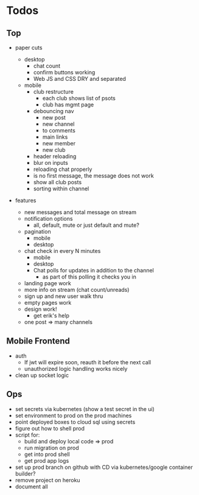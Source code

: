 # Todos

## Top
- paper cuts
  - desktop
    - chat count
    - confirm buttons working
    - Web JS and CSS DRY and separated
  - mobile
    - club restructure
      - each club shows list of psots
      - club has mgmt page
    - debouncing nav
      - new post
      - new channel
      - to comments
      - main links
      - new member
      - new club
    - header reloading
    - blur on inputs
    - reloading chat properly
    - is no first message, the message
      does not work
    - show all club posts
    - sorting within channel

- features
  - new messages and total message on stream
  - notification options
    - all, default, mute
      or just default and mute?
  - pagination
    - mobile
    - desktop
  - chat check in every N minutes
    - mobile
    - desktop
    - Chat polls for updates in addition to
      the channel
      - as part of this polling it checks you in
  - landing page work
  - more info on stream (chat count/unreads)
  - sign up and new user walk thru
  - empty pages work
  - design work!
    - get erik's help
  - one post => many channels

## Mobile Frontend
  - auth
    - If jwt will expire soon, reauth it before the next call
    - unauthorized logic handling works nicely
  - clean up socket logic

## Ops
- set secrets via kubernetes (show a test secret in the ui)
- set environment to prod on the prod machines
- point deployed boxes to cloud sql using secrets
- figure out how to shell prod
- script for:
  - build and deploy local code => prod
  - run migration on prod
  - get into prod shell
  - get prod app logs
- set up prod branch on github with CD via
  kubernetes/google container builder?
- remove project on heroku
- document all
